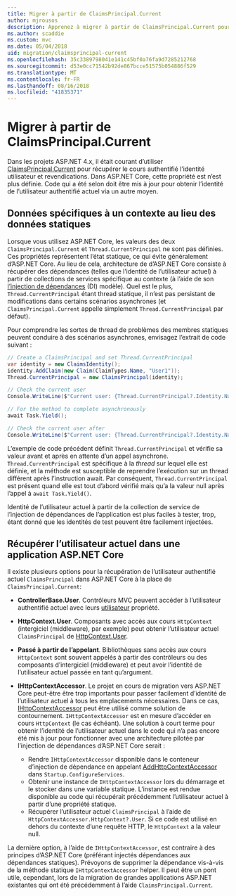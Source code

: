 ```yaml
---
title: Migrer à partir de ClaimsPrincipal.Current
author: mjrousos
description: Apprenez à migrer à partir de ClaimsPrincipal.Current pour récupérer les identités et les revendications dans ASP.NET Core de l’utilisateur authentifié actuel.
ms.author: scaddie
ms.custom: mvc
ms.date: 05/04/2018
uid: migration/claimsprincipal-current
ms.openlocfilehash: 35c3389798041e141c45bf0a76fa9d7285212768
ms.sourcegitcommit: d53e0cc71542b92de867bcce51575b054886f529
ms.translationtype: MT
ms.contentlocale: fr-FR
ms.lasthandoff: 08/16/2018
ms.locfileid: "41835371"
---
```

# <a name="migrate-from-claimsprincipalcurrent"></a>Migrer à partir de ClaimsPrincipal.Current

Dans les projets ASP.NET 4.x, il était courant d’utiliser [ClaimsPrincipal.Current](/dotnet/api/system.security.claims.claimsprincipal.current) pour récupérer le cours authentifié l’identité utilisateur et revendications. Dans ASP.NET Core, cette propriété est n’est plus définie. Code qui a été selon doit être mis à jour pour obtenir l’identité de l’utilisateur authentifié actuel via un autre moyen.

## <a name="context-specific-data-instead-of-static-data"></a>Données spécifiques à un contexte au lieu des données statiques

Lorsque vous utilisez ASP.NET Core, les valeurs des deux `ClaimsPrincipal.Current` et `Thread.CurrentPrincipal` ne sont pas définies. Ces propriétés représentent l’état statique, ce qui évite généralement d’ASP.NET Core. Au lieu de cela, architecture de d’ASP.NET Core consiste à récupérer des dépendances (telles que l’identité de l’utilisateur actuel) à partir de collections de services spécifique au contexte (à l’aide de son [l’injection de dépendances](xref:fundamentals/dependency-injection) (DI) modèle). Quel est le plus, `Thread.CurrentPrincipal` étant thread statique, il n’est pas persistant de modifications dans certains scénarios asynchrones (et `ClaimsPrincipal.Current` appelle simplement `Thread.CurrentPrincipal` par défaut).

Pour comprendre les sortes de thread de problèmes des membres statiques peuvent conduire à des scénarios asynchrones, envisagez l’extrait de code suivant :

```csharp
// Create a ClaimsPrincipal and set Thread.CurrentPrincipal
var identity = new ClaimsIdentity();
identity.AddClaim(new Claim(ClaimTypes.Name, "User1"));
Thread.CurrentPrincipal = new ClaimsPrincipal(identity);

// Check the current user
Console.WriteLine($"Current user: {Thread.CurrentPrincipal?.Identity.Name}");

// For the method to complete asynchronously
await Task.Yield();

// Check the current user after
Console.WriteLine($"Current user: {Thread.CurrentPrincipal?.Identity.Name}");
```

L’exemple de code précédent définit `Thread.CurrentPrincipal` et vérifie sa valeur avant et après en attente d’un appel asynchrone. `Thread.CurrentPrincipal` est spécifique à la *thread* sur lequel elle est définie, et la méthode est susceptible de reprendre l’exécution sur un thread différent après l’instruction await. Par conséquent, `Thread.CurrentPrincipal` est présent quand elle est tout d’abord vérifié mais qu’a la valeur null après l’appel à `await Task.Yield()`.

Identité de l’utilisateur actuel à partir de la collection de service de l’injection de dépendances de l’application est plus faciles à tester, trop, étant donné que les identités de test peuvent être facilement injectées.

## <a name="retrieve-the-current-user-in-an-aspnet-core-app"></a>Récupérer l’utilisateur actuel dans une application ASP.NET Core

Il existe plusieurs options pour la récupération de l’utilisateur authentifié actuel `ClaimsPrincipal` dans ASP.NET Core à la place de `ClaimsPrincipal.Current`:

* **ControllerBase.User**. Contrôleurs MVC peuvent accéder à l’utilisateur authentifié actuel avec leurs [utilisateur](/dotnet/api/microsoft.aspnetcore.mvc.controllerbase.user) propriété.
* **HttpContext.User**. Composants avec accès aux cours `HttpContext` (intergiciel (middleware), par exemple) peut obtenir l’utilisateur actuel `ClaimsPrincipal` de [HttpContext.User](/dotnet/api/microsoft.aspnetcore.http.httpcontext.user).
* **Passé à partir de l’appelant**. Bibliothèques sans accès aux cours `HttpContext` sont souvent appelés à partir des contrôleurs ou des composants d’intergiciel (middleware) et peut avoir l’identité de l’utilisateur actuel passée en tant qu’argument.
* **IHttpContextAccessor**. Le projet en cours de migration vers ASP.NET Core peut-être être trop importants pour passer facilement d’identité de l’utilisateur actuel à tous les emplacements nécessaires. Dans ce cas, [IHttpContextAccessor](/dotnet/api/microsoft.aspnetcore.http.ihttpcontextaccessor) peut être utilisé comme solution de contournement. `IHttpContextAccessor` est en mesure d’accéder en cours `HttpContext` (le cas échéant). Une solution à court terme pour obtenir l’identité de l’utilisateur actuel dans le code qui n’a pas encore été mis à jour pour fonctionner avec une architecture pilotée par l’injection de dépendances d’ASP.NET Core serait :

  * Rendre `IHttpContextAccessor` disponible dans le conteneur d’injection de dépendance en appelant [AddHttpContextAccessor](https://github.com/aspnet/Hosting/issues/793) dans `Startup.ConfigureServices`.
  * Obtenir une instance de `IHttpContextAccessor` lors du démarrage et le stocker dans une variable statique. L’instance est rendue disponible au code qui récupérait précédemment l’utilisateur actuel à partir d’une propriété statique.
  * Récupérer l’utilisateur actuel `ClaimsPrincipal` à l’aide de `HttpContextAccessor.HttpContext?.User`. Si ce code est utilisé en dehors du contexte d’une requête HTTP, le `HttpContext` a la valeur null.

La dernière option, à l’aide de `IHttpContextAccessor`, est contraire à des principes d’ASP.NET Core (préférant injectés dépendances aux dépendances statiques). Prévoyons de supprimer la dépendance vis-à-vis de la méthode statique `IHttpContextAccessor` helper. Il peut être un pont utile, cependant, lors de la migration de grandes applications ASP.NET existantes qui ont été précédemment à l’aide `ClaimsPrincipal.Current`.
